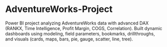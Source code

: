 # AdventureWorks-Project
Power BI project analyzing AdventureWorks data with advanced DAX (RANKX, Time Intelligence, Profit Margin, COGS, Correlation). Built dynamic dashboards using modeling, field parameters, bookmarks, drillthroughs, and visuals (cards, maps, bars, pie, gauge, scatter, line, tree).
